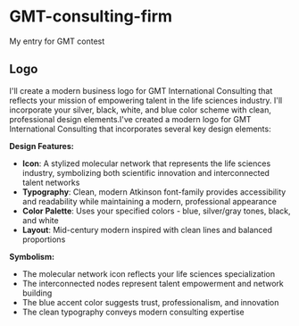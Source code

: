 # GMT-consulting-firm
My entry for GMT contest

## Logo
I'll create a modern business logo for GMT International Consulting that reflects your mission of empowering talent in the life sciences industry. I'll incorporate your silver, black, white, and blue color scheme with clean, professional design elements.I've created a modern logo for GMT International Consulting that incorporates several key design elements:

**Design Features:**
- **Icon**: A stylized molecular network that represents the life sciences industry, symbolizing both scientific innovation and interconnected talent networks
- **Typography**:  Clean, modern Atkinson font-family provides accessibility and readability while maintaining a modern, professional appearance
- **Color Palette**: Uses your specified colors - blue, silver/gray tones, black, and white
- **Layout**: Mid-century modern inspired with clean lines and balanced proportions

**Symbolism:**
- The molecular network icon reflects your life sciences specialization
- The interconnected nodes represent talent empowerment and network building
- The blue accent color suggests trust, professionalism, and innovation
- The clean typography conveys modern consulting expertise
